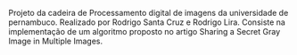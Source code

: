 Projeto da cadeira de Processamento digital de imagens da universidade de pernambuco. Realizado por Rodrigo Santa Cruz e Rodrigo Lira. Consiste na implementação de um algoritmo proposto no artigo Sharing a Secret Gray Image in Multiple Images.